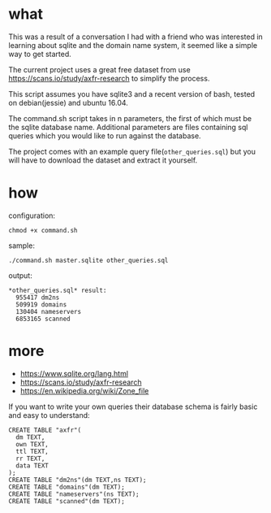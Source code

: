 # what 

This was a result of a conversation I had with a friend who was interested in learning about sqlite and the domain name system, it seemed like a simple way to get started. 

The current project uses a great free dataset from use https://scans.io/study/axfr-research to simplify the process.

This script assumes you have sqlite3 and a recent version of bash, tested on debian(jessie) and ubuntu 16.04.

The command.sh script takes in n parameters, the first of which must be the sqlite database name. Additional parameters are files containing sql queries which you would like to run against the database. 

The project comes with an example query file(`other_queries.sql`) but you will have to download the dataset and extract it yourself. 

# how

configuration:

  `chmod +x command.sh`

sample:

  `./command.sh master.sqlite other_queries.sql`

output:

```
*other_queries.sql* result:
  955417 dm2ns
  509919 domains
  130404 nameservers
  6853165 scanned
```
# more 

* https://www.sqlite.org/lang.html
* https://scans.io/study/axfr-research
* https://en.wikipedia.org/wiki/Zone_file

If you want to write your own queries their database schema is fairly basic and easy to understand:
```
CREATE TABLE "axfr"(
  dm TEXT,
  own TEXT,
  ttl TEXT,
  rr TEXT,
  data TEXT
);
CREATE TABLE "dm2ns"(dm TEXT,ns TEXT);
CREATE TABLE "domains"(dm TEXT);
CREATE TABLE "nameservers"(ns TEXT);
CREATE TABLE "scanned"(dm TEXT);
```